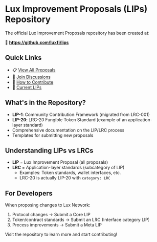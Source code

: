 # Lux Improvement Proposals (LIPs) Repository

The official Lux Improvement Proposals repository has been created at:

🔗 **https://github.com/luxfi/lips**

## Quick Links

- 📋 [View All Proposals](https://github.com/luxfi/lips)
- 💬 [Join Discussions](https://github.com/luxfi/lips/discussions)
- 📖 [How to Contribute](https://github.com/luxfi/lips/blob/main/CONTRIBUTING.md)
- 🚀 [Current LIPs](https://github.com/luxfi/lips#current-proposals)

## What's in the Repository?

- **LIP-1**: Community Contribution Framework (migrated from LRC-001)
- **LIP-20**: LRC-20 Fungible Token Standard (example of an application-layer standard)
- Comprehensive documentation on the LIP/LRC process
- Templates for submitting new proposals

## Understanding LIPs vs LRCs

- **LIP** = Lux Improvement Proposal (all proposals)
- **LRC** = Application-layer standards (subcategory of LIP)
  - Examples: Token standards, wallet interfaces, etc.
  - LRC-20 is actually LIP-20 with `category: LRC`

## For Developers

When proposing changes to Lux Network:
1. Protocol changes → Submit a Core LIP
2. Token/contract standards → Submit an LRC (Interface category LIP)
3. Process improvements → Submit a Meta LIP

Visit the repository to learn more and start contributing!